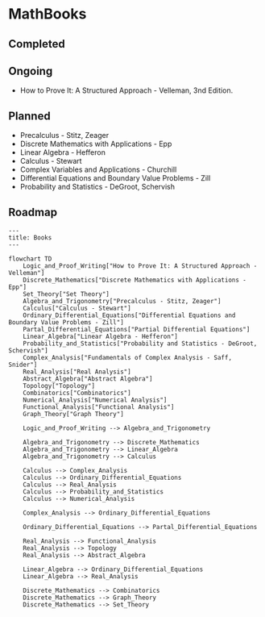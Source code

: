# MathBooks

## Completed

## Ongoing
- How to Prove It: A Structured Approach - Velleman, 3nd Edition.

## Planned
- Precalculus - Stitz, Zeager
- Discrete Mathematics with Applications - Epp
- Linear Algebra - Hefferon
- Calculus - Stewart
- Complex Variables and Applications - Churchill
- Differential Equations and Boundary Value Problems - Zill
- Probability and Statistics - DeGroot, Schervish

## Roadmap
```mermaid
---
title: Books
---

flowchart TD
    Logic_and_Proof_Writing["How to Prove It: A Structured Approach - Velleman"]
    Discrete_Mathematics["Discrete Mathematics with Applications - Epp"]
    Set_Theory["Set Theory"]
    Algebra_and_Trigonometry["Precalculus - Stitz, Zeager"]
    Calculus["Calculus - Stewart"]
    Ordinary_Differential_Equations["Differential Equations and Boundary Value Problems - Zill"]
    Partal_Differential_Equations["Partial Differential Equations"]
    Linear_Algebra["Linear Algebra - Hefferon"]
    Probability_and_Statistics["Probability and Statistics - DeGroot, Schervish"]
    Complex_Analysis["Fundamentals of Complex Analysis - Saff, Snider"]
    Real_Analysis["Real Analysis"]
    Abstract_Algebra["Abstract Algebra"]
    Topology["Topology"]
    Combinatorics["Combinatorics"]
    Numerical_Analysis["Numerical Analysis"]
    Functional_Analysis["Functional Analysis"]
    Graph_Theory["Graph Theory"]

    Logic_and_Proof_Writing --> Algebra_and_Trigonometry

    Algebra_and_Trigonometry --> Discrete_Mathematics
    Algebra_and_Trigonometry --> Linear_Algebra
    Algebra_and_Trigonometry --> Calculus

    Calculus --> Complex_Analysis
    Calculus --> Ordinary_Differential_Equations
    Calculus --> Real_Analysis
    Calculus --> Probability_and_Statistics
    Calculus --> Numerical_Analysis

    Complex_Analysis --> Ordinary_Differential_Equations

    Ordinary_Differential_Equations --> Partal_Differential_Equations

    Real_Analysis --> Functional_Analysis
    Real_Analysis --> Topology
    Real_Analysis --> Abstract_Algebra

    Linear_Algebra --> Ordinary_Differential_Equations
    Linear_Algebra --> Real_Analysis

    Discrete_Mathematics --> Combinatorics
    Discrete_Mathematics --> Graph_Theory
    Discrete_Mathematics --> Set_Theory
```